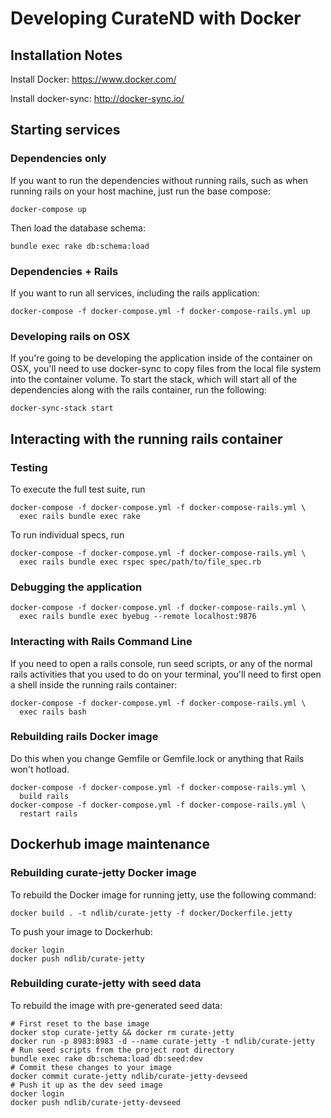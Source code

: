 # Developing CurateND with Docker

## Installation Notes
Install Docker: https://www.docker.com/

Install docker-sync: http://docker-sync.io/

## Starting services
### Dependencies only
If you want to run the dependencies without running rails, such as when running rails on your host machine, just run the base compose:
```console
docker-compose up
```
Then load the database schema:
```console
bundle exec rake db:schema:load
```

### Dependencies + Rails
If you want to run all services, including the rails application:
```console
docker-compose -f docker-compose.yml -f docker-compose-rails.yml up
```

### Developing rails on OSX
If you're going to be developing the application inside of the container on OSX, you'll need to use docker-sync to copy files from the local file system into the container volume. To start the stack, which will start all of the dependencies along with the rails container, run the following:
```console
docker-sync-stack start
```

## Interacting with the running rails container
### Testing
To execute the full test suite, run
```console
docker-compose -f docker-compose.yml -f docker-compose-rails.yml \
  exec rails bundle exec rake
```
To run individual specs, run
```console
docker-compose -f docker-compose.yml -f docker-compose-rails.yml \
  exec rails bundle exec rspec spec/path/to/file_spec.rb
```

### Debugging the application
```console
docker-compose -f docker-compose.yml -f docker-compose-rails.yml \
  exec rails bundle exec byebug --remote localhost:9876
```

### Interacting with Rails Command Line
If you need to open a rails console, run seed scripts, or any of the normal rails activities that you used to do on your terminal, you'll need to first open a shell inside the running rails container:
```console
docker-compose -f docker-compose.yml -f docker-compose-rails.yml \
  exec rails bash
```

### Rebuilding rails Docker image
Do this when you change Gemfile or Gemfile.lock or anything that Rails won't hotload.
```console
docker-compose -f docker-compose.yml -f docker-compose-rails.yml \
  build rails
docker-compose -f docker-compose.yml -f docker-compose-rails.yml \
  restart rails
```

## Dockerhub image maintenance
### Rebuilding curate-jetty Docker image
To rebuild the Docker image for running jetty, use the following command:
```console
docker build . -t ndlib/curate-jetty -f docker/Dockerfile.jetty
```

To push your image to Dockerhub:
```console
docker login
docker push ndlib/curate-jetty
```

### Rebuilding curate-jetty with seed data
To rebuild the image with pre-generated seed data:
```console
# First reset to the base image
docker stop curate-jetty && docker rm curate-jetty
docker run -p 8983:8983 -d --name curate-jetty -t ndlib/curate-jetty
# Run seed scripts from the project root directory
bundle exec rake db:schema:load db:seed:dev
# Commit these changes to your image
docker commit curate-jetty ndlib/curate-jetty-devseed
# Push it up as the dev seed image
docker login
docker push ndlib/curate-jetty-devseed
```
